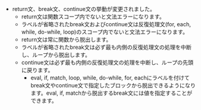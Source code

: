 - return文、break文、continue文の挙動が変更されました。
  - return文は関数スコープ内でないと文法エラーになります。
  - ラベルが省略されたbreak文およびcontinue文は反復処理文(for, each, while, do-while, loop)のスコープ内でないと文法エラーになります。
  - return文は常に関数から脱出します。
  - ラベルが省略されたbreak文は必ず最も内側の反復処理文の処理を中断し、ループから脱出します。
  - continue文は必ず最も内側の反復処理文の処理を中断し、ループの先頭に戻ります。
	- eval, if, match, loop, while, do-while, for, eachにラベルを付けてbreak文やcontinue文で指定したブロックから脱出できるようになります。eval, if, matchから脱出するbreak文には値を指定することができます。
